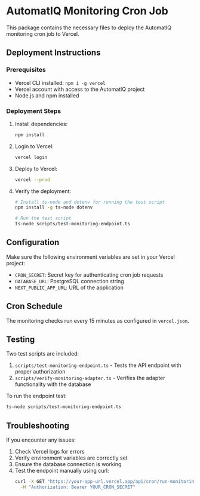 # AutomatIQ Monitoring Cron Job

This package contains the necessary files to deploy the AutomatIQ monitoring cron job to Vercel.

## Deployment Instructions

### Prerequisites
- Vercel CLI installed: `npm i -g vercel`
- Vercel account with access to the AutomatIQ project
- Node.js and npm installed

### Deployment Steps

1. Install dependencies:
   ```bash
   npm install
   ```

2. Login to Vercel:
   ```bash
   vercel login
   ```

3. Deploy to Vercel:
   ```bash
   vercel --prod
   ```

4. Verify the deployment:
   ```bash
   # Install ts-node and dotenv for running the test script
   npm install -g ts-node dotenv
   
   # Run the test script
   ts-node scripts/test-monitoring-endpoint.ts
   ```

## Configuration

Make sure the following environment variables are set in your Vercel project:

- `CRON_SECRET`: Secret key for authenticating cron job requests
- `DATABASE_URL`: PostgreSQL connection string
- `NEXT_PUBLIC_APP_URL`: URL of the application

## Cron Schedule

The monitoring checks run every 15 minutes as configured in `vercel.json`.

## Testing

Two test scripts are included:

1. `scripts/test-monitoring-endpoint.ts` - Tests the API endpoint with proper authorization
2. `scripts/verify-monitoring-adapter.ts` - Verifies the adapter functionality with the database

To run the endpoint test:
```bash
ts-node scripts/test-monitoring-endpoint.ts
```

## Troubleshooting

If you encounter any issues:

1. Check Vercel logs for errors
2. Verify environment variables are correctly set
3. Ensure the database connection is working
4. Test the endpoint manually using curl:
   ```bash
   curl -X GET "https://your-app-url.vercel.app/api/cron/run-monitoring-checks" \
     -H "Authorization: Bearer YOUR_CRON_SECRET"
   ```
